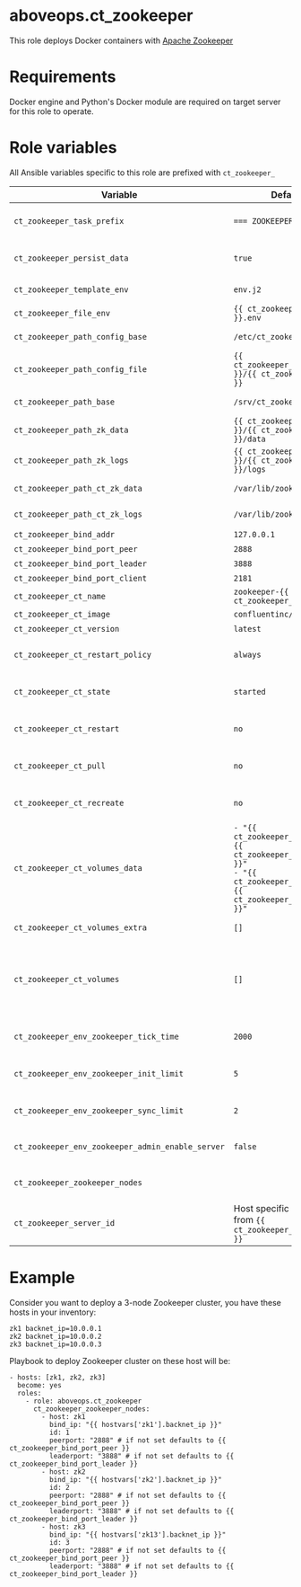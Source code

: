 # aboveops.ct_zookeeper
This role deploys Docker containers with [Apache Zookeeper](https://zookeeper.apache.org)

# Requirements
Docker engine and Python's Docker module are required on target server for this role to operate.  

# Role variables
All Ansible variables specific to this role are prefixed with `ct_zookeeper_`  

| Variable | Default value | Description |
|----------|---------------|-------------|
| `ct_zookeeper_task_prefix` | `=== ZOOKEEPER CT ===` | Prefix in task names to ease reasdability of playbook's output |
| `ct_zookeeper_persist_data` | `true` | Set flag to `false` to disable persistent volumes mounted to container |
| `ct_zookeeper_template_env` | `env.j2` | Jinja2 template for env file used by container |
| `ct_zookeeper_file_env` | `{{ ct_zookeeper_ct_name }}.env` | Env file filename on host |
| `ct_zookeeper_path_config_base` | `/etc/ct_zookeeper` | Directory where env files are stored, one per container |
| `ct_zookeeper_path_config_file` | `{{ ct_zookeeper_path_config_base }}/{{ ct_zookeeper_file_env }}` | Full path to container's env file |
| `ct_zookeeper_path_base` | `/srv/ct_zookeeper` | Directory for persistent volumes mounted to container |
| `ct_zookeeper_path_zk_data` | `{{ ct_zookeeper_path_base }}/{{ ct_zookeeper_ct_name }}/data` | Persistent volume for Zookeeper data |
| `ct_zookeeper_path_zk_logs` | `{{ ct_zookeeper_path_base }}/{{ ct_zookeeper_ct_name }}/logs` | Persistent volume for Zookeeper logs |
| `ct_zookeeper_path_ct_zk_data` | `/var/lib/zookeeper/data` | Path to data directory inside container |
| `ct_zookeeper_path_ct_zk_logs` | `/var/lib/zookeeper/log` | Path to transaction logs directory inside container |
| `ct_zookeeper_bind_addr` | `127.0.0.1` | IP address Zookeeper binds to |
| `ct_zookeeper_bind_port_peer` | `2888` | Peer port |
| `ct_zookeeper_bind_port_leader` | `3888` | Leader election port |
| `ct_zookeeper_bind_port_client` | `2181` | Client connections port |
| `ct_zookeeper_ct_name` | `zookeeper-{{ ct_zookeeper_server_id }}` | Container name |
| `ct_zookeeper_ct_image` | `confluentinc/cp-zookeeper` | Docker image |
| `ct_zookeeper_ct_version` | `latest` | Docker image version |
| `ct_zookeeper_ct_restart_policy` | `always` | `restart_policy` property passed to Ansible's `docker_container` module |
| `ct_zookeeper_ct_state` | `started` | `state` property passed to Ansible's `docker_container` module |
| `ct_zookeeper_ct_restart` | `no` | `restart` property passed to Ansible's `docker_container` module |
| `ct_zookeeper_ct_pull` | `no` | `pull` property passed to Ansible's `docker_container` module |
| `ct_zookeeper_ct_recreate` | `no` | `recreate` property passed to Ansible's `docker_container` module |
| `ct_zookeeper_ct_volumes_data` | `- "{{ ct_zookeeper_path_zk_data }}:{{ ct_zookeeper_path_ct_zk_data }}"`<br/>`- "{{ ct_zookeeper_path_zk_logs }}:{{ ct_zookeeper_path_ct_zk_logs }}"` | Persistent volumes mounted by default when `ct_zookeeper_persist_data` is true |
| `ct_zookeeper_ct_volumes_extra` | `[]` | Variable allows to mount arbitrary volumes to container |
| `ct_zookeeper_ct_volumes` | `[]` | List of volumes mounted to container, if `ct_zookeeper_persist_data` is true equals to sum of `ct_zookeeper_ct_volumes_data` and `ct_zookeeper_ct_volumes_extra` |
| `ct_zookeeper_env_zookeeper_tick_time` | `2000` | Value of environment variable `ZOOKEEPER_TICK_TIME` passed to container in env file |
| `ct_zookeeper_env_zookeeper_init_limit` | `5` | Value of environment variable `ZOOKEEPER_INIT_LIMIT` passed to container in env file |
| `ct_zookeeper_env_zookeeper_sync_limit` | `2` | Value of environment variable `ZOOKEEPER_SYNC_LIMIT` passed to container in env file |
| `ct_zookeeper_env_zookeeper_admin_enable_server` | `false` | Value of environment variable `ZOOKEEPER_ADMIN_ENABLE_SERVER` passed to container in env file |
| `ct_zookeeper_zookeeper_nodes` |  | List of zookeeper nodes to form a cluster, see example section |
| `ct_zookeeper_server_id` | Host specific value inherited from `{{ ct_zookeeper_zookeeper_nodes }}` | Zookeeper server ID |

# Example
Consider you want to deploy a 3-node Zookeeper cluster, you have these hosts in your inventory:  
```
zk1 backnet_ip=10.0.0.1
zk2 backnet_ip=10.0.0.2
zk3 backnet_ip=10.0.0.3
```
Playbook to deploy Zookeeper cluster on these host will be:
```
- hosts: [zk1, zk2, zk3]
  become: yes
  roles:
    - role: aboveops.ct_zookeeper
      ct_zookeeper_zookeeper_nodes:
        - host: zk1
          bind_ip: "{{ hostvars['zk1'].backnet_ip }}"
          id: 1
          peerport: "2888" # if not set defaults to {{ ct_zookeeper_bind_port_peer }}
          leaderport: "3888" # if not set defaults to {{ ct_zookeeper_bind_port_leader }}
        - host: zk2
          bind_ip: "{{ hostvars['zk2'].backnet_ip }}"
          id: 2
          peerport: "2888" # if not set defaults to {{ ct_zookeeper_bind_port_peer }}
          leaderport: "3888" # if not set defaults to {{ ct_zookeeper_bind_port_leader }}
        - host: zk3
          bind_ip: "{{ hostvars['zk13'].backnet_ip }}"
          id: 3
          peerport: "2888" # if not set defaults to {{ ct_zookeeper_bind_port_peer }}
          leaderport: "3888" # if not set defaults to {{ ct_zookeeper_bind_port_leader }}
```
